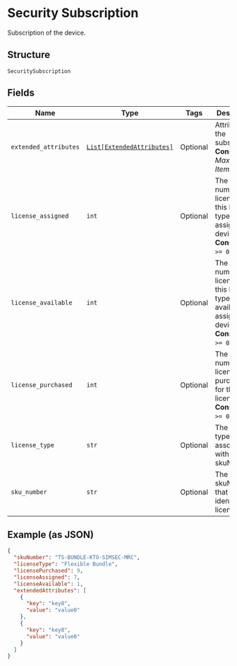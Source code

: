 
# Security Subscription

Subscription of the device.

## Structure

`SecuritySubscription`

## Fields

| Name | Type | Tags | Description |
|  --- | --- | --- | --- |
| `extended_attributes` | [`List[ExtendedAttributes]`](../../doc/models/extended-attributes.md) | Optional | Attributes of the subscription.<br>**Constraints**: *Maximum Items*: `5` |
| `license_assigned` | `int` | Optional | The total number of licenses for this license type that are assigned to device SIMs.<br>**Constraints**: `>= 0`, `<= 10` |
| `license_available` | `int` | Optional | The total number of licenses for this license type that are available to assign to device SIMs.<br>**Constraints**: `>= 0`, `<= 10` |
| `license_purchased` | `int` | Optional | The total number of licenses purchased for the license type.<br>**Constraints**: `>= 0`, `<= 10` |
| `license_type` | `str` | Optional | The license type associated with the skuNumber. |
| `sku_number` | `str` | Optional | The skuNumber that identifies the license type. |

## Example (as JSON)

```json
{
  "skuNumber": "TS-BUNDLE-KTO-SIMSEC-MRC",
  "licenseType": "Flexible Bundle",
  "licensePurchased": 9,
  "licenseAssigned": 7,
  "licenseAvailable": 1,
  "extendedAttributes": [
    {
      "key": "key8",
      "value": "value0"
    },
    {
      "key": "key8",
      "value": "value0"
    }
  ]
}
```

